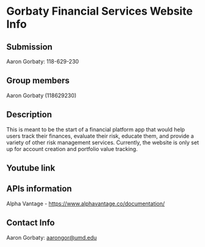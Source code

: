 # Gorbaty Financial Services Website Info

## Submission

Aaron Gorbaty: 118-629-230

## Group members

Aaron Gorbaty (118629230)

## Description

This is meant to be the start of a financial platform app that would help users track their finances, evaluate their risk, educate them, and provide a variety of other risk management services. Currently, the website is only set up for account creation and portfolio value tracking. 

## Youtube link


## APIs information

Alpha Vantage - https://www.alphavantage.co/documentation/

## Contact Info

Aaron Gorbaty: aarongor@umd.edu